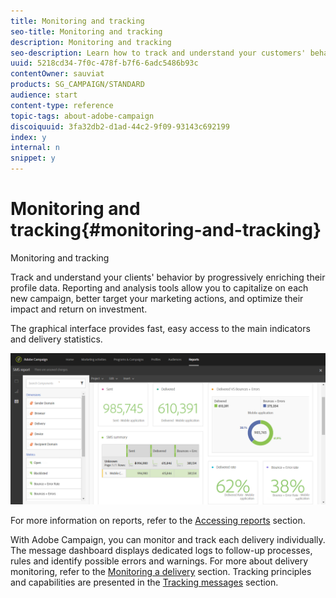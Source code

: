 ```yaml
---
title: Monitoring and tracking
seo-title: Monitoring and tracking
description: Monitoring and tracking
seo-description: Learn how to track and understand your customers' behavior by enriching their profile data. With Adobe Campaign, use reporting and analysis tools to capitalize on each new campaign.
uuid: 5218cd34-7f0c-478f-b7f6-6adc5486b93c
contentOwner: sauviat
products: SG_CAMPAIGN/STANDARD
audience: start
content-type: reference
topic-tags: about-adobe-campaign
discoiquuid: 3fa32db2-d1ad-44c2-9f09-93143c692199
index: y
internal: n
snippet: y
---
```


# Monitoring and tracking{#monitoring-and-tracking}

Monitoring and tracking

Track and understand your clients' behavior by progressively enriching their profile data. Reporting and analysis tools allow you to capitalize on each new campaign, better target your marketing actions, and optimize their impact and return on investment.

The graphical interface provides fast, easy access to the main indicators and delivery statistics.

![](assets/dynamic_report_intro.png)

For more information on reports, refer to the [Accessing reports](../../reporting/using/about-dynamic-reports.md) section.

With Adobe Campaign, you can monitor and track each delivery individually. The message dashboard displays dedicated logs to follow-up processes, rules and identify possible errors and warnings. For more about delivery monitoring, refer to the [Monitoring a delivery](../../sending/using/monitoring-a-delivery.md) section. Tracking principles and capabilities are presented in the [Tracking messages](../../sending/using/tracking-messages.md) section.
